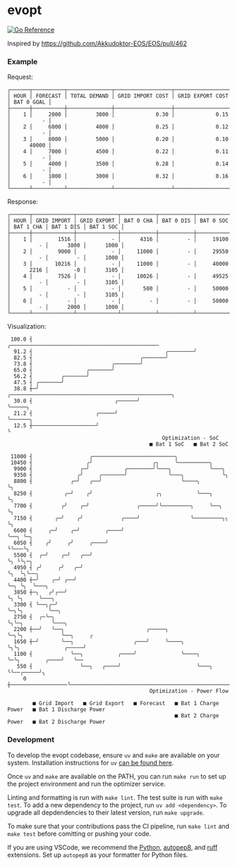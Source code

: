 # evopt

[![Go Reference](https://pkg.go.dev/badge/github.com/andig/evopt.svg)](https://pkg.go.dev/github.com/andig/evopt)

Inspired by https://github.com/Akkudoktor-EOS/EOS/pull/462

### Example

Request:

```
┌──────┬──────────┬──────────────┬──────────────────┬──────────────────┬────────────┐
│ HOUR │ FORECAST │ TOTAL DEMAND │ GRID IMPORT COST │ GRID EXPORT COST │ BAT 0 GOAL │
├──────┼──────────┼──────────────┼──────────────────┼──────────────────┼────────────┤
│    1 │     2000 │         3000 │             0.30 │             0.15 │          - │
│    2 │     6000 │         4000 │             0.25 │             0.12 │          - │
│    3 │     8000 │         5000 │             0.20 │             0.10 │      40000 │
│    4 │     7000 │         4500 │             0.22 │             0.11 │          - │
│    5 │     4000 │         3500 │             0.28 │             0.14 │          - │
│    6 │     1000 │         3000 │             0.32 │             0.16 │          - │
└──────┴──────────┴──────────────┴──────────────────┴──────────────────┴────────────┘
```

Response:

```
┌──────┬─────────────┬─────────────┬───────────┬───────────┬───────────┬───────────┬───────────┬───────────┐
│ HOUR │ GRID IMPORT │ GRID EXPORT │ BAT 0 CHA │ BAT 0 DIS │ BAT 0 SOC │ BAT 1 CHA │ BAT 1 DIS │ BAT 1 SOC │
├──────┼─────────────┼─────────────┼───────────┼───────────┼───────────┼───────────┼───────────┼───────────┤
│    1 │        1516 │           - │      4316 │         - │     19100 │         - │      3800 │      1000 │
│    2 │        9000 │           - │     11000 │         - │     29550 │         - │         - │      1000 │
│    3 │       10216 │           - │     11000 │         - │     40000 │      2216 │        -0 │      3105 │
│    4 │        7526 │           - │     10026 │         - │     49525 │         - │         - │      3105 │
│    5 │           - │           - │       500 │         - │     50000 │         - │         - │      3105 │
│    6 │           - │           - │         - │         - │     50000 │         - │      2000 │      1000 │
└──────┴─────────────┴─────────────┴───────────┴───────────┴───────────┴───────────┴───────────┴───────────┘
```

Visualization:

```
 100.0 ┤                                                   ╭───────────────────────────────────────────────
  91.2 ┤                                          ╭────────╯
  82.5 ┤                                  ╭───────╯
  73.8 ┤                         ╭────────╯
  65.0 ┤                 ╭───────╯
  56.2 ┤         ╭───────╯
  47.5 ┤ ╭───────╯
  38.8 ┼─╯                               ╭───────────────────────────────────────────────────╮
  30.0 ┤                          ╭──────╯                                                   ╰─────╮
  21.2 ┤                    ╭─────╯                                                                ╰──────╮
  12.5 ┼────────────────────╯                                                                             ╰
                                                 Optimization - SoC
                                             ■ Bat 1 SoC   ■ Bat 2 SoC
```
```
 11000 ┤                  ╭──────────────────────────╮
 10450 ┤                 ╭╯                   ╭╮     ╰──────────╮
  9900 ┤               ╭─╯           ╭────────╯╰───╮            ╰───╮
  9350 ┤              ╭╯     ╭───────╯             ╰───╮            ╰╮
  8800 ┤            ╭─╯   ╭──╯                         ╰────╮        ╰╮
  8250 ┤          ╭─╯    ╭╯                    ╭╮           ╰───╮     ╰╮
  7700 ┤         ╭╯    ╭─╯               ╭─────╯╰─────────╮     ╰──╮   ╰╮
  7150 ┤       ╭─╯    ╭╯            ╭────╯                ╰─────────╮╮  ╰╮
  6600 ┤     ╭─╯    ╭─╯        ╭────╯                               ╰──╮ ╰─╮
  6050 ┤    ╭╯     ╭╯     ╭────╯                                      ╰╰───╰╮
  5500 ┤  ╭─╯    ╭─╯   ╭──╯                                             ╰╮ ╰╰╮─╮
  4950 ┤ ╭╯     ╭╯   ╭─╯                                                 ╰╮  ╰╮╰──╮
  4400 ┼─╯    ╭─╯ ╭──╯                                                    ╰─╮ ╰╮  ╰───╮
  3850 ┼─╮   ╭╯╭──╯                                                         ╰╮ ╰╮     ╰───╮
  3300 ┤ ╰──╮╭─╯                                                             ╰─╮╰╮        ╰──╮
  2750 ┤  ╭─╰─╮                                                                ╰╮╰─╮         ╰───╮
  2200 ┼──╯   ╰──╮                          ╭─────╮                             ╰─╮╰╮            ╰──╮     ╭
  1650 ┼─╯       ╰──╮                   ╭───╯     ╰────╮                          ╰╮╰╮              ╭─────╯
  1100 ┤            ╰──╮           ╭────╯              ╰────╮                      ╰─╰╮        ╭────╯   ╰──
   550 ┤               ╰──╮   ╭────╯                        ╰───╮                    ╰╰──╭─────╯╮
     0 ┼──────────────────╰──────────────────────────────────────────────────────────────╯─────────────────
                                             Optimization - Power Flow

        ■ Grid Import   ■ Grid Export   ■ Forecast   ■ Bat 1 Charge Power   ■ Bat 1 Discharge Power
                                                     ■ Bat 2 Charge Power   ■ Bat 2 Discharge Power
```

### Development

To develop the evopt codebase, ensure `uv` and `make` are available on your system.
Installation instructions for `uv` [can be found here](https://docs.astral.sh/uv/getting-started/installation/).

Once `uv` and `make` are available on the PATH, you can run `make run` to set up the project environment and run the optimizer service.

Linting and formatting is run with `make lint`.
The test suite is run with `make test`.
To add a new dependency to the project, run `uv add <dependency>`.
To upgrade all depdendencies to their latest version, run `make upgrade`.

To make sure that your contributions pass the CI pipeline, run `make lint` and `make test` before comitting or pushing your code.

If you are using VSCode, we recommend the [Python](https://marketplace.visualstudio.com/items?itemName=ms-python.python), [autopep8](https://marketplace.visualstudio.com/items?itemName=ms-python.autopep8), and [ruff](https://marketplace.visualstudio.com/items?itemName=charliermarsh.ruff) extensions.
Set up `autopep8` as your formatter for Python files.
